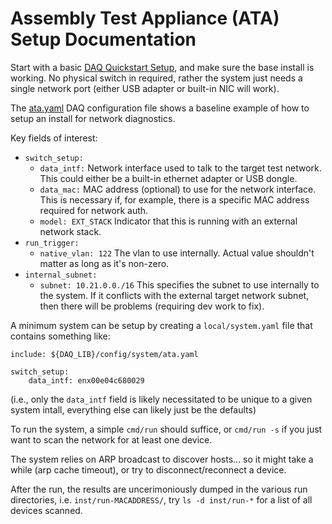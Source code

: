 # Assembly Test Appliance (ATA) Setup Documentation

Start with a basic [DAQ Quickstart Setup](quickstart.md), and make sure the
base install is working. No physical switch in required, rather the system
just needs a single network port (either USB adapter or built-in NIC will work).

The [ata.yaml](../config/system/ata.yaml) DAQ configuration file
shows a baseline example of how to setup an install for network diagnostics.

Key fields of interest:
* `switch_setup:`
  * `data_intf:` Network interface used to talk to the target test network. This could
  either be a built-in ethernet adapter or USB dongle.
  * `data_mac:` MAC address (optional) to use for the network interface. This is
  necessary if, for example, there is a specific MAC address required for network auth.
  * `model: EXT_STACK` Indicator that this is running with an external network stack.
* `run_trigger:`
  * `native_vlan: 122` The vlan to use internally. Actual value shouldn't matter
  as long as it's non-zero.
* `internal_subnet:`
  * `subnet: 10.21.0.0./16` This specifies the subnet to use internally to the
  system. If it conflicts with the external target network subnet, then there
  will be problems (requiring dev work to fix).


A minimum system can be setup by creating a `local/system.yaml` file that contains
something like:
```
include: ${DAQ_LIB}/config/system/ata.yaml

switch_setup:
    data_intf: enx00e04c680029
```
(i.e., only the `data_intf` field is likely necessitated to be unique to a given system
intall, everything else can likely just be the defaults)

To run the system, a simple `cmd/run` should suffice, or `cmd/run -s` if you just want
to scan the network for at least one device.

The system relies on ARP broadcast to discover hosts... so it might take a while (arp
cache timeout), or try to disconnect/reconnect a device.

After the run, the results are uncerimoniously dumped in the various run directories,
i.e. `inst/run-MACADDRESS/`, try `ls -d inst/run-*` for a list of all devices scanned.
